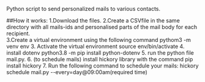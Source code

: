 Python script to send personalized mails to various contacts.

##How it works:
    1.Download the files.
    2.Create a CSVfile in the same directory with all mails-ids and personalised parts of the mail body for each recipient.  
    3.Create a virtual environment using the following command
       pythom3 -m venv env
    3. Activate the virtual environment
        source env/bin/activate
    4. install dotenv
        python3.8 -m pip install python-dotenv
    5. run the python file mail.py.
    6. (to schedule mails) install hickory library with the command
        pip install hickory
    7. Run the following command to schedule your mails:
        hickory schedule mail.py --every=day@09:00am(required time)
        
